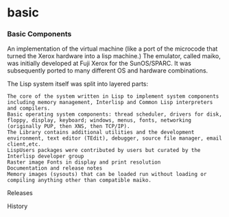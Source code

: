 # basic

### Basic Components

An implementation of the virtual machine (like a port of the microcode that turned the Xerox hardware into a lisp machine.) The emulator, called maiko, was initially developed at Fuji Xerox for the SunOS/SPARC. It was subsequently ported to many different OS and hardware combinations.

The Lisp system itself was split into layered parts:

```
The core of the system written in Lisp to implement system components including memory management, Interlisp and Common Lisp interpreters and compilers.
Basic operating system components: thread scheduler, drivers for disk, floppy, display, keyboard; windows, menus, fonts, networking (originally PUP, then XNS, then TCP/IP).
The Library contains additional utilities and the development environment, text editor (TEdit), debugger, source file manager, email client,etc.
LispUsers packages were contributed by users but curated by the Interlisp developer group
Raster image Fonts in display and print resolution
Documentation and release notes
Memory images (sysouts) that can be loaded run without loading or compiling anything other than compatible maiko.
```

Releases

History
